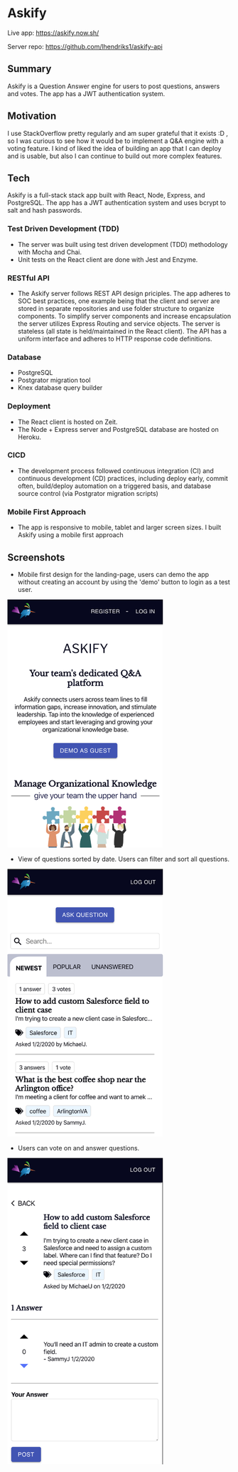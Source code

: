 # Askify
Live app: https://askify.now.sh/

Server repo: https://github.com/lhendriks1/askify-api

## Summary
Askify is a Question Answer engine for users to post questions, answers and votes. The app has a JWT authentication system.

## Motivation
I use StackOverflow pretty regularly and am super grateful that it exists :D , so I was curious to see how it would be to implement a Q&A engine with a voting feature. I kind of liked the idea of building an app that I can deploy and is usable, but also I can continue to build out more complex features.

## Tech
Askify is a full-stack stack app built with React, Node, Express, and PostgreSQL. The app has a JWT authentication system and uses bcrypt to salt and hash passwords. 

### Test Driven Development (TDD)
- The server was built using test driven development (TDD) methodology with Mocha and Chai. 
- Unit tests on the React client are done with Jest and Enzyme.

### RESTful API
- The Askify server follows REST API design priciples. The app adheres to SOC best practices, one example being that the client and server are stored in separate repositories and use folder structure to organize components. To simplify server components and increase encapsulation the server utilizes Express Routing and service objects. The server is stateless (all state is held/maintained in the React client). The API has a uniform interface and adheres to HTTP response code definitions.

### Database
- PostgreSQL
- Postgrator migration tool
- Knex database query builder

### Deployment
- The React client is hosted on Zeit.
- The Node + Express server and PostgreSQL database are hosted on Heroku.

### CICD
- The development process followed continuous integration (CI) and continuous development (CD) practices, including deploy early, commit often, build/deploy automation on a triggered basis, and database source control (via Postgrator migration scripts) 

### Mobile First Approach
- The app is responsive to mobile, tablet and larger screen sizes. I built Askify using a mobile first approach

## Screenshots
- Mobile first design for the landing-page, users can demo the app without creating an account by using the 'demo' button to login as a test user.
<img src="./screenshots/landing_page1.png" alt="search box" width="350" >

<br>

- View of questions sorted by date. Users can filter and sort all questions.
<img src="./screenshots/questions_nav.png" alt="questions navigation screenshot" width="350" >

<br>

- Users can vote on and answer questions.
<img src="./screenshots/question_page.png" alt="question page screenshot" width="350" >
